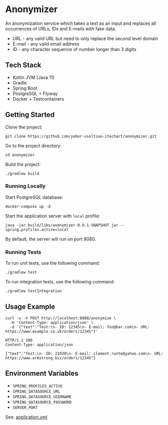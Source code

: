 # Anonymizer

An anonymization service which takes a text as an input and replaces all occurrences of URLs, IDs and E-mails with fake
data.

- URL - any valid URL but need to only replace the second level domain
- E-mail - any valid email address
- ID - any character sequence of number longer than 3 digits

## Tech Stack

- Kotlin JVM (Java 11)
- Gradle
- Spring Boot
- PostgreSQL + Flyway
- Docker + Testcontainers

## Getting Started

Clone the project:

```shell
git clone https://github.com/yahor-usoltsau-itechart/anonymizer.git
```

Go to the project directory:

```shell
cd anonymizer
```

Build the project:

```shell
./gradlew build
```

### Running Locally

Start PostgreSQL database:

```shell
docker-compose up -d
```

Start the application server with `local` profile:

```shell
java -jar build/libs/anonymizer-0.0.1-SNAPSHOT.jar --spring.profiles.active=local
```

By default, the server will run on port 8080.

### Running Tests

To run unit tests, use the following command:

```shell
./gradlew test
```

To run integration tests, use the following command:

```shell
./gradlew testIntegration
```

## Usage Example

```shell
curl -v -X POST http://localhost:8080/anonymize \
  -H 'Content-Type: application/json' \
  -d '{"text":"Test:\n- ID: 12345\n- E-mail: foo@bar.com\n- URL: https://www.example.co.uk/orders/12345"}'
```

```http
HTTP/1.1 200 
Content-Type: application/json

{"text":"Test:\n- ID: 21030\n- E-mail: clement.runte@yahoo.com\n- URL: https://www.armstrong.biz/orders/12345"}
```

## Environment Variables

- `SPRING_PROFILES_ACTIVE`
- `SPRING_DATASOURCE_URL`
- `SPRING_DATASOURCE_USERNAME`
- `SPRING_DATASOURCE_PASSWORD`
- `SERVER_PORT`

See: [application.yml](src/main/resources/application.yml)
